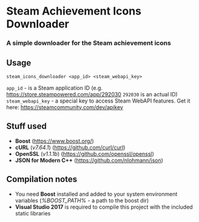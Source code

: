 # **Steam Achievement Icons Downloader**

### A simple downloader for the Steam achievement icons

## Usage

```
steam_icons_downloader <app_id> <steam_webapi_key>
```

`app_id` - is a Steam application ID (e.g. https://store.steampowered.com/app/292030 `292030` is an actual ID)
`steam_webapi_key` - a special key to access Steam WebAPI features. Get it here: https://steamcommunity.com/dev/apikey

## Stuff used

- **Boost** (https://www.boost.org/)
- **cURL** (_v7.64.1_) (https://github.com/curl/curl)
- **OpenSSL** (_v1.1.1b_) (https://github.com/openssl/openssl)
- **JSON for Modern C++** (https://github.com/nlohmann/json)

## Compilation notes

- You need **Boost** installed and added to your system environment variables (_%BOOST_PATH%_ - a path to the boost dir)
- **Visual Studio 2017** is required to compile this project with the included static libraries